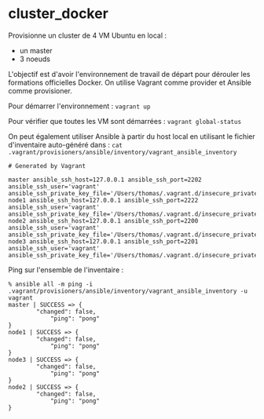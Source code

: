 # cluster_docker

Provisionne un cluster de 4 VM Ubuntu en local :
- un master
- 3 noeuds

L'objectif est d'avoir l'environnement de travail de départ pour dérouler les formations officielles Docker.
On utilise Vagrant comme provider et Ansible comme provisioner.

Pour démarrer l'environnement :
`vagrant up`

Pour vérifier que toutes les VM sont démarrées :
`vagrant global-status`

On peut également utiliser Ansible à partir du host local en utilisant le fichier d'inventaire auto-généré dans :
`cat .vagrant/provisioners/ansible/inventory/vagrant_ansible_inventory`

```
# Generated by Vagrant

master ansible_ssh_host=127.0.0.1 ansible_ssh_port=2202 ansible_ssh_user='vagrant' ansible_ssh_private_key_file='/Users/thomas/.vagrant.d/insecure_private_key'
node1 ansible_ssh_host=127.0.0.1 ansible_ssh_port=2222 ansible_ssh_user='vagrant' ansible_ssh_private_key_file='/Users/thomas/.vagrant.d/insecure_private_key'
node2 ansible_ssh_host=127.0.0.1 ansible_ssh_port=2200 ansible_ssh_user='vagrant' ansible_ssh_private_key_file='/Users/thomas/.vagrant.d/insecure_private_key'
node3 ansible_ssh_host=127.0.0.1 ansible_ssh_port=2201 ansible_ssh_user='vagrant' ansible_ssh_private_key_file='/Users/thomas/.vagrant.d/insecure_private_key'
```
Ping sur l'ensemble de l'inventaire :

```
% ansible all -m ping -i .vagrant/provisioners/ansible/inventory/vagrant_ansible_inventory -u vagrant
master | SUCCESS => {
	    "changed": false,
	        "ping": "pong"
}
node1 | SUCCESS => {
	    "changed": false,
	        "ping": "pong"
}
node3 | SUCCESS => {
	    "changed": false,
	        "ping": "pong"
}
node2 | SUCCESS => {
	    "changed": false,
	        "ping": "pong"
}
```

